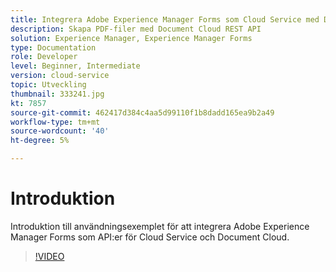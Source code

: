 ```yaml
---
title: Integrera Adobe Experience Manager Forms som Cloud Service med Document Cloud
description: Skapa PDF-filer med Document Cloud REST API
solution: Experience Manager, Experience Manager Forms
type: Documentation
role: Developer
level: Beginner, Intermediate
version: cloud-service
topic: Utveckling
thumbnail: 333241.jpg
kt: 7857
source-git-commit: 462417d384c4aa5d99110f1b8dadd165ea9b2a49
workflow-type: tm+mt
source-wordcount: '40'
ht-degree: 5%

---
```





# Introduktion

Introduktion till användningsexemplet för att integrera Adobe Experience Manager Forms som API:er för Cloud Service och Document Cloud.

>[!VIDEO](https://video.tv.adobe.com/v/333241/?quality=12&learn=on)

